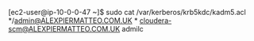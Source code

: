 [ec2-user@ip-10-0-0-47 ~]$ sudo cat /var/kerberos/krb5kdc/kadm5.acl
*/admin@ALEXPIERMATTEO.COM.UK    *
cloudera-scm@ALEXPIERMATTEO.COM.UK admilc